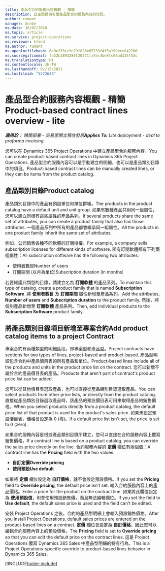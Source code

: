 ```yaml
---
title: 產品型合約服務內容概觀 - 精簡
description: 此主題提供有關產品型合約服務內容的資訊。
author: rumant
manager: Annbe
ms.date: 10/07/2020
ms.topic: article
ms.service: project-operations
ms.reviewer: kfend
ms.author: rumant
ms.openlocfilehash: 6e9ef33cc9c79f828e85733f4f5a199bce842700
ms.sourcegitcommit: fa32b1893286f20271fa4ec4be8fc68bd135f53c
ms.translationtype: HT
ms.contentlocale: zh-TW
ms.lasthandoff: 02/15/2021
ms.locfileid: "5272648"
---
```

# <a name="product-based-contract-lines-overview---lite"></a><span data-ttu-id="9e83a-103">產品型合約服務內容概觀 - 精簡</span><span class="sxs-lookup"><span data-stu-id="9e83a-103">Product-based contract lines overview - lite</span></span>

<span data-ttu-id="9e83a-104">_**適用於：** 精簡部署 - 交易至開立預估發票_</span><span class="sxs-lookup"><span data-stu-id="9e83a-104">_**Applies To:** Lite deployment - deal to proforma invoicing_</span></span>

<span data-ttu-id="9e83a-105">您可以在 Dynamics 365 Project Operations 中建立產品型合約服務內容。</span><span class="sxs-lookup"><span data-stu-id="9e83a-105">You can create product-based contract lines in Dynamics 365 Project Operations.</span></span> <span data-ttu-id="9e83a-106">產品型合約服務內容可以是手動建立的明細，也可以是產品類別目錄中的項目。</span><span class="sxs-lookup"><span data-stu-id="9e83a-106">Product-based contract lines can be manually created lines, or they can be items from the product catalog.</span></span>

## <a name="product-catalog"></a><span data-ttu-id="9e83a-107">產品類別目錄</span><span class="sxs-lookup"><span data-stu-id="9e83a-107">Product catalog</span></span>

<span data-ttu-id="9e83a-108">產品類別目錄中的產品有預設單位和單位群組。</span><span class="sxs-lookup"><span data-stu-id="9e83a-108">The products in the product catalog have a default unit and unit group.</span></span> <span data-ttu-id="9e83a-109">如果有數種產品共用同一組屬性，您可以建立同樣有這些屬性的產品系列。</span><span class="sxs-lookup"><span data-stu-id="9e83a-109">If several products share the same set of attributes, you can create a product family that also has those attributes.</span></span> <span data-ttu-id="9e83a-110">一個產品系列中所有的產品都會繼承同一組屬性。</span><span class="sxs-lookup"><span data-stu-id="9e83a-110">All the products in one product family inherit the same set of attributes.</span></span>

<span data-ttu-id="9e83a-111">例如，公司銷售各種不同軟體的訂閱授權。</span><span class="sxs-lookup"><span data-stu-id="9e83a-111">For example, a company sells subscription licenses for different kinds of software.</span></span> <span data-ttu-id="9e83a-112">所有訂閱軟體都有下列兩個屬性：</span><span class="sxs-lookup"><span data-stu-id="9e83a-112">All subscription software has the following two attributes:</span></span>

- <span data-ttu-id="9e83a-113">使用者數目</span><span class="sxs-lookup"><span data-stu-id="9e83a-113">Number of users</span></span>
- <span data-ttu-id="9e83a-114">訂閱期間 (以月為單位)</span><span class="sxs-lookup"><span data-stu-id="9e83a-114">Subscription duration (in months)</span></span>

<span data-ttu-id="9e83a-115">若要維護此類型的目錄，請建立名為 **訂閱軟體** 的產品系列。</span><span class="sxs-lookup"><span data-stu-id="9e83a-115">To maintain this type of catalog, create a product family that is named **Subscription Software**.</span></span> <span data-ttu-id="9e83a-116">將 **使用者數目** 及 **訂閱期間** 屬性新增至產品系列。</span><span class="sxs-lookup"><span data-stu-id="9e83a-116">Add the attributes, **Number of users** and **Subscription duration** to the product family.</span></span> <span data-ttu-id="9e83a-117">然後，將個別產品新增至 **訂閱軟體** 產品系列。</span><span class="sxs-lookup"><span data-stu-id="9e83a-117">Then, add individual products to the **Subscription Software** product family.</span></span>

## <a name="add-product-catalog-items-to-a-project-contract"></a><span data-ttu-id="9e83a-118">將產品類別目錄項目新增至專案合約</span><span class="sxs-lookup"><span data-stu-id="9e83a-118">Add product catalog items to a project Contract</span></span>

<span data-ttu-id="9e83a-119">專案合約有兩種類型的明細區段，即專案型和產品型。</span><span class="sxs-lookup"><span data-stu-id="9e83a-119">Project contracts have sections for two types of lines, project-based and product-based.</span></span> <span data-ttu-id="9e83a-120">產品型明細包含合約中產品價目表的所有產品和單位。</span><span class="sxs-lookup"><span data-stu-id="9e83a-120">Product-based lines include all of the products and units in the product price list on the contract.</span></span> <span data-ttu-id="9e83a-121">您可以新增不屬於合約產品價目表的產品。</span><span class="sxs-lookup"><span data-stu-id="9e83a-121">Products that aren't part of contract's product price list can be added.</span></span>

<span data-ttu-id="9e83a-122">您可以從其他價目表選取產品，也可以直接從產品類別目錄選取產品。</span><span class="sxs-lookup"><span data-stu-id="9e83a-122">You can select products from other price lists, or directly from the product catalog.</span></span> <span data-ttu-id="9e83a-123">直接從產品類別目錄選取產品時，該產品的預設價目表可用來取得產品的銷售價格。</span><span class="sxs-lookup"><span data-stu-id="9e83a-123">When you select products directly from a product catalog, the default price list of that product is used for the product's sales price.</span></span> <span data-ttu-id="9e83a-124">如果未設定預設價目表，價格會設定為 0 (零)。</span><span class="sxs-lookup"><span data-stu-id="9e83a-124">If a default price list isn't set, the price is set to 0 (zero).</span></span>

<span data-ttu-id="9e83a-125">如果合約服務內容是根據產品類別目錄所建立，您可以直接在合約服務內容上覆寫銷售價格。</span><span class="sxs-lookup"><span data-stu-id="9e83a-125">If a contract line is based on a product catalog, you can override the sales price directly on the line.</span></span> <span data-ttu-id="9e83a-126">合約服務內容的 **定價** 欄位有兩個值：</span><span class="sxs-lookup"><span data-stu-id="9e83a-126">A contract line has the **Pricing** field with the two values:</span></span>

- <span data-ttu-id="9e83a-127">**自訂定價**</span><span class="sxs-lookup"><span data-stu-id="9e83a-127">**Override pricing**</span></span>
- <span data-ttu-id="9e83a-128">**使用預設**</span><span class="sxs-lookup"><span data-stu-id="9e83a-128">**Use default**</span></span>

<span data-ttu-id="9e83a-129">如果將 **定價** 欄位設定為 **自訂價格**，就不會設定預設價格。</span><span class="sxs-lookup"><span data-stu-id="9e83a-129">If you set the **Pricing** field to **Override pricing**, the default price isn't set.</span></span> <span data-ttu-id="9e83a-130">輸入合約服務內容上的產品價格。</span><span class="sxs-lookup"><span data-stu-id="9e83a-130">Enter a price for the product on the contract line.</span></span> <span data-ttu-id="9e83a-131">如果將此欄位設定為 **使用預設值**，則會使用預設銷售價，而且無法編輯欄位。</span><span class="sxs-lookup"><span data-stu-id="9e83a-131">If you set the field to **Use default**, the default sales price is used and the field can't be edited.</span></span>

<span data-ttu-id="9e83a-132">安裝 Project Operations 之後，合約的產品型明細上會輸入預設銷售價格。</span><span class="sxs-lookup"><span data-stu-id="9e83a-132">After you install Project Operations, default sales prices are entered on the product-based lines on a contract.</span></span> <span data-ttu-id="9e83a-133">**定價** 欄位會設定為 **自訂價格**，因此您可以編輯合約服務內容上的預設價格。</span><span class="sxs-lookup"><span data-stu-id="9e83a-133">The **Pricing** field is set to **Override pricing** so that you can edit the default price on the contract lines.</span></span> <span data-ttu-id="9e83a-134">這是 Project Operations 覆寫 Dynamics 365 Sales 中產品型明細的特有行為。</span><span class="sxs-lookup"><span data-stu-id="9e83a-134">This is a Project Operations-specific override to product-based lines behavior in Dynamics 365 Sales.</span></span>


[!INCLUDE[footer-include](../../includes/footer-banner.md)]